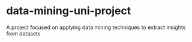 # data-mining-uni-project
A project focused on applying data mining techniques to extract insights from datasets
